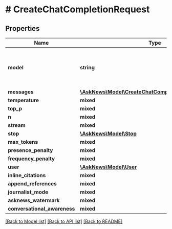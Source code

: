 # # CreateChatCompletionRequest

## Properties

Name | Type | Description | Notes
------------ | ------------- | ------------- | -------------
**model** | **string** |  | [optional] [default to 'gpt-3.5-turbo-16k']
**messages** | [**\AskNews\Model\CreateChatCompletionRequestMessage[]**](CreateChatCompletionRequestMessage.md) |  |
**temperature** | **mixed** |  | [optional]
**top_p** | **mixed** |  | [optional]
**n** | **mixed** |  | [optional]
**stream** | **mixed** |  | [optional]
**stop** | [**\AskNews\Model\Stop**](Stop.md) |  | [optional]
**max_tokens** | **mixed** |  | [optional]
**presence_penalty** | **mixed** |  | [optional]
**frequency_penalty** | **mixed** |  | [optional]
**user** | [**\AskNews\Model\User**](User.md) |  | [optional]
**inline_citations** | **mixed** |  | [optional]
**append_references** | **mixed** |  | [optional]
**journalist_mode** | **mixed** |  | [optional]
**asknews_watermark** | **mixed** |  | [optional]
**conversational_awareness** | **mixed** |  | [optional]

[[Back to Model list]](../../README.md#models) [[Back to API list]](../../README.md#endpoints) [[Back to README]](../../README.md)
